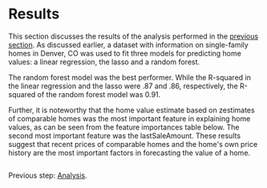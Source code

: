 # Results

This section discusses the results of the analysis performed in the [previous section](https://eagronin.github.io/housing-forecast-analyze/). As discussed earlier, a dataset with information on single-family homes in Denver, CO was used to fit three models for predicting home values: a linear regression, the lasso and a random forest.  

The random forest model was the best performer.  While the R-squared in the linear regression and the lasso were .87 and .86, respectively, the R-squared of the random forest model was 0.91.

Further, it is noteworthy that the home value estimate based on zestimates of comparable homes was the most important feature in explaining home values, as can be seen from the feature importances table below.  The second most important feature was the lastSaleAmount.  These results suggest that recent prices of comparable homes and the home's own price history are the most important factors in forecasting the value of a home.

```

```

Previous step:  [Analysis](https://eagronin.github.io/housing-forecast-analyze/).
